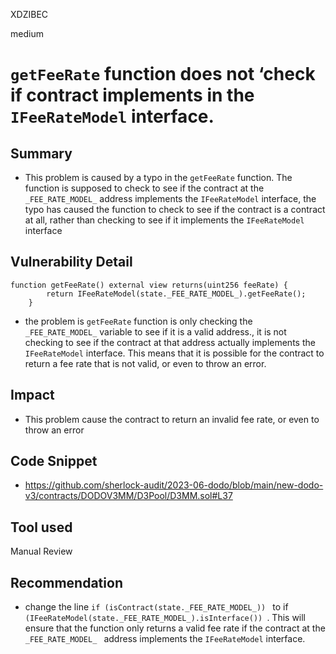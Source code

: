 XDZIBEC

medium

# ` getFeeRate `  function does not ‘check if contract implements in the ` IFeeRateModel `  interface.

## Summary
- This problem is caused by a typo in the `getFeeRate` function. The function is supposed to check to see if the contract at the `_FEE_RATE_MODEL_` address implements the `IFeeRateModel` interface, the typo has caused the function to check to see if the contract is a contract at all, rather than checking to see if it implements the `IFeeRateModel` interface
## Vulnerability Detail
```solidity
function getFeeRate() external view returns(uint256 feeRate) {
        return IFeeRateModel(state._FEE_RATE_MODEL_).getFeeRate();
    }
```
- the problem is `getFeeRate` function is only checking the `_FEE_RATE_MODEL_` variable to see if it is a valid address., it is not checking to see if the contract at that address actually implements the `IFeeRateModel` interface. This means that it is possible for the contract to return a fee rate that is not valid, or even to throw an error.
## Impact
- This problem cause the contract to return an invalid fee rate, or even to throw an error
## Code Snippet
- https://github.com/sherlock-audit/2023-06-dodo/blob/main/new-dodo-v3/contracts/DODOV3MM/D3Pool/D3MM.sol#L37
## Tool used

Manual Review

## Recommendation
- change the line 
`if (isContract(state._FEE_RATE_MODEL_)) ` to if `(IFeeRateModel(state._FEE_RATE_MODEL_).isInterface()) `. This will ensure that the function only returns a valid fee rate if the contract at the `_FEE_RATE_MODEL_ `  address implements the ` IFeeRateModel ` interface.